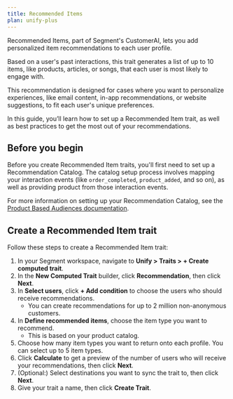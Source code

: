 ```yaml
---
title: Recommended Items
plan: unify-plus
---
```


Recommended Items, part of Segment's CustomerAI, lets you add personalized item recommendations to each user profile.

Based on a user's past interactions, this trait generates a list of up to 10 items, like products, articles, or songs, that each user is most likely to engage with.

This recommendation is designed for cases where you want to personalize experiences, like email content, in-app recommendations, or website suggestions, to fit each user's unique preferences.

In this guide, you’ll learn how to set up a Recommended Item trait, as well as best practices to get the most out of your recommendations.

## Before you begin

Before you create Recommended Item traits, you'll first need to set up a Recommendation Catalog. The catalog setup process involves mapping your interaction events (like `order_completed`, `product_added`, and so on), as well as providing product from those interaction events.

For more information on setting up your Recommendation Catalog, see the [Product Based Audiences documentation](/docs/engage/audiences/product-based-audiences/#set-up-your-recommendation-catalog).

## Create a Recommended Item trait

Follow these steps to create a Recommended Item trait:

1. In your Segment workspace, navigate to **Unify > Traits > + Create computed trait**.
2. In the **New Computed Trait** builder, click **Recommendation**, then click **Next**.
3. In **Select users**, click **+ Add condition** to choose the users who should receive recommendations.
    - You can create recommendations for up to 2 million non-anonymous customers.
4. In **Define recommended items**, choose the item type you want to recommend. 
    - This is based on your product catalog.
5. Choose how many item types you want to return onto each profile. You can select up to 5 item types.
6. Click **Calculate** to get a preview of the number of users who will receive your recommendations, then click **Next**.
7. (Optional:) Select destinations you want to sync the trait to, then click **Next**.
8. Give your trait a name, then click **Create Trait**.

